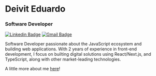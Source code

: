 # Deivit Eduardo

### Software Developer

[![Linkedin Badge](https://img.shields.io/badge/-Deivit%20Eduardo-6b86e8?style=flat-square&logo=Linkedin&logoColor=white&link=https://www.linkedin.com/in/deiviteduardo/)](https://www.linkedin.com/in/deiviteduardo/) 
[![Gmail Badge](https://img.shields.io/badge/-deiviteduardo87@gmail.com-6b86e8?style=flat-square&logo=Gmail&logoColor=white&link=mailto:deiviteduardo87@gmail.com)](mailto:deiviteduardo87@gmail.com)

Software Developer passionate about the JavaScript ecosystem and building web applications. With 2 years of experience in front-end development, I focus on builting digital solutions using React/Next.js, and TypeScript, along with other market-leading technologies.

A little more about me <a href="https://duardodev.vercel.app" target="_blank">here</a>!
